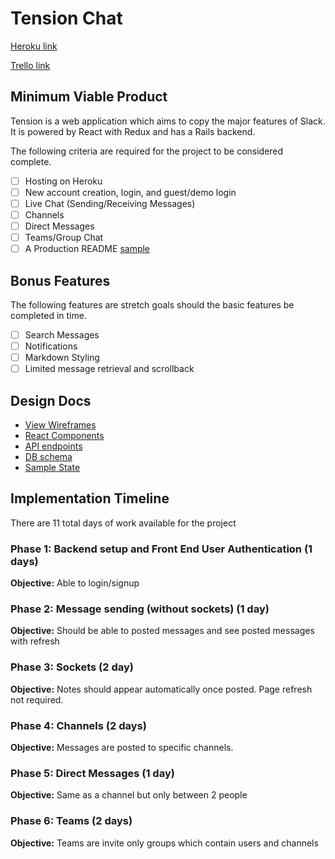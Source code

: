 # Tension Chat

[Heroku link][heroku]

[Trello link][trello]

[heroku]: https://tension.herokuapp.com
[trello]: https://trello.com/b/r6JhyWE7/tension-chat

## Minimum Viable Product

Tension is a web application which aims to copy the major features of Slack.
It is powered by React with Redux and has a Rails backend.

The following criteria are required for the project to be considered complete.

- [ ] Hosting on Heroku
- [ ] New account creation, login, and guest/demo login
- [ ] Live Chat (Sending/Receiving Messages)
- [ ] Channels
- [ ] Direct Messages
- [ ] Teams/Group Chat
- [ ] A Production README [sample](docs/production_readme.md)

## Bonus Features

The following features are stretch goals should the basic features be completed in time.

- [ ] Search Messages
- [ ] Notifications
- [ ] Markdown Styling
- [ ] Limited message retrieval and scrollback

## Design Docs
* [View Wireframes][wireframes]
* [React Components][components]
* [API endpoints][api-endpoints]
* [DB schema][schema]
* [Sample State][sample-state]

[wireframes]: ./wireframes
[components]: ./component-hierarchy.md
[sample-state]: ./sample-state.md
[api-endpoints]: ./api-endpoints.md
[schema]: ./schema.md

## Implementation Timeline

There are 11 total days of work available for the project

### Phase 1: Backend setup and Front End User Authentication (1 days)

**Objective:** Able to login/signup

### Phase 2: Message sending (without sockets) (1 day)

**Objective:** Should be able to posted messages and see posted messages with refresh

### Phase 3: Sockets (2 day)

**Objective:** Notes should appear automatically once posted. Page refresh not required.

### Phase 4: Channels (2 days)

**Objective:** Messages are posted to specific channels.

### Phase 5: Direct Messages (1 day)

**Objective:** Same as a channel but only between 2 people

### Phase 6: Teams (2 days)

**Objective:** Teams are invite only groups which contain users and channels
